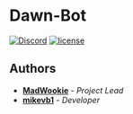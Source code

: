 # Dawn-Bot

[![Discord](https://img.shields.io/badge/discord-join%20us-brightgreen.svg)](https://discordapp.com/invite/BNMnWY) 
[![license](https://img.shields.io/github/license/mashape/apistatus.svg)](https://github.com/MadWookie/Dawn-Bot/blob/master/LICENSE)

## Authors

* **[MadWookie]** - *Project Lead*
* **[mikevb1]** - *Developer*

[MadWookie]: https://github.com/MadWookie
[mikevb1]: https://github.com/mikevb1
